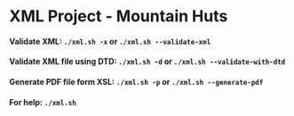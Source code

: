 # XML Project - Mountain Huts

#### Validate XML: `./xml.sh -x` or `./xml.sh --validate-xml`

#### Validate XML file using DTD: `./xml.sh -d` or `./xml.sh --validate-with-dtd`

#### Generate PDF file form XSL: `./xml.sh -p` or `./xml.sh --generate-pdf`

#### For help: `./xml.sh`
